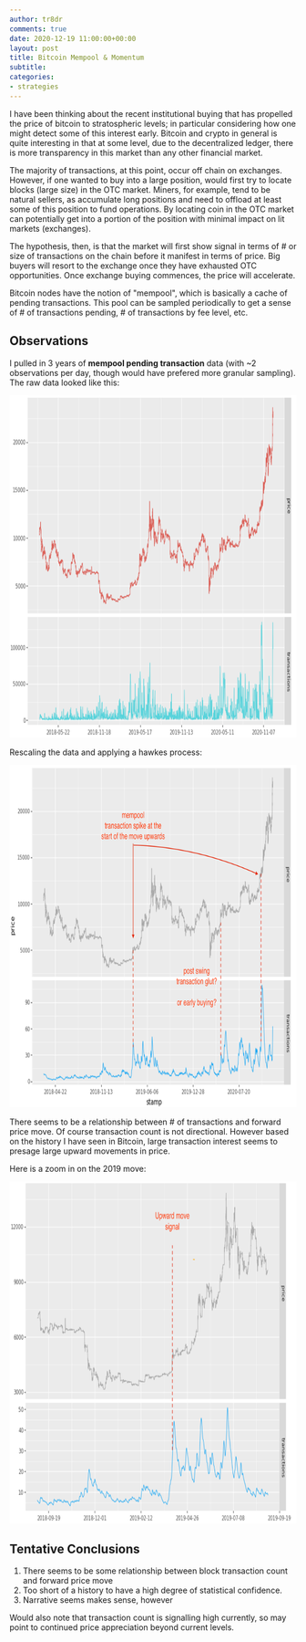 ```yaml
---
author: tr8dr
comments: true
date: 2020-12-19 11:00:00+00:00
layout: post
title: Bitcoin Mempool & Momentum
subtitle: 
categories:
- strategies
---
```

I have been thinking about the recent institutional buying that has propelled the price of bitcoin to stratospheric levels; in 
particular considering how one might detect some of this interest early.  Bitcoin and crypto in general is quite interesting 
in that at some level, due to the decentralized ledger, there is more transparency in this market than any other financial market.  

The majority of transactions, at this point, occur off chain on exchanges.   However, if one wanted to buy into a large
position, would first try to locate blocks (large size) in the OTC market.  Miners, for example, tend to be natural
sellers, as accumulate long positions and need to offload at least some of this position to fund operations.  By locating
coin in the OTC market can potentially get into a portion of the position with minimal impact on lit markets (exchanges).

The hypothesis, then, is that the market will first show signal in terms of # or size of transactions on the chain before it 
manifest in terms of price.  Big buyers will resort to the exchange once they have exhausted OTC opportunities.  Once 
exchange buying commences, the price will accelerate.

Bitcoin nodes have the notion of "mempool", which is basically a cache of pending transactions.  This pool can be sampled
periodically to get a sense of # of transactions pending, # of transactions by fee level, etc. 

## Observations
I pulled in 3 years of __mempool pending transaction__ data (with ~2 observations per day, though would have prefered more 
granular sampling).  The raw data looked like this:

<img src="/assets/2020-12-19/raw.png" width="800" height="600" />

Rescaling the data and applying a hawkes process:

<img src="/assets/2020-12-19/3Y.png" width="800" height="600" />

There seems to be a relationship between # of transactions and forward price move.  Of course transaction count is not
directional.  However based on the history I have seen in Bitcoin, large transaction interest seems to presage large upward 
movements in price.

Here is a zoom in on the 2019 move:

<img src="/assets/2020-12-19/2019.png" width="800" height="600" />

## Tentative Conclusions
1. There seems to be some relationship between block transaction count and forward price move
2. Too short of a history to have a high degree of statistical confidence.
3. Narrative seems makes sense, however

Would also note that transaction count is signalling high currently, so may point to continued price appreciation beyond
current levels.
